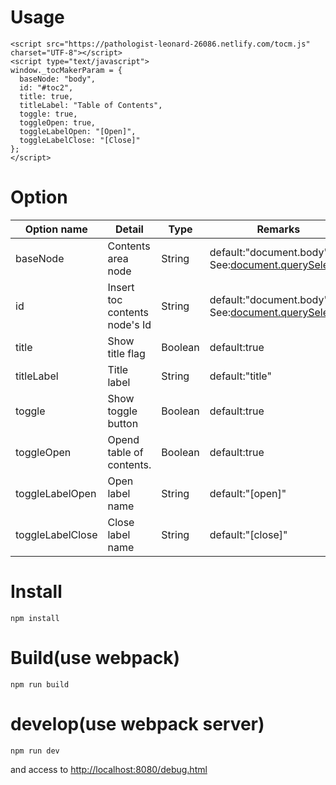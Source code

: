 # Usage 

    <script src="https://pathologist-leonard-26086.netlify.com/tocm.js" charset="UTF-8"></script>
    <script type="text/javascript">
    window._tocMakerParam = {
      baseNode: "body",
      id: "#toc2",
      title: true,
      titleLabel: "Table of Contents",
      toggle: true,
      toggleOpen: true,
      toggleLabelOpen: "[Open]",
      toggleLabelClose: "[Close]"
    };
    </script>


# Option


|Option name|Detail|Type|Remarks|
|-----------|------|----|-------|
|baseNode|Contents area node|String|default:"document.body". See:[document.querySelector](https://developer.mozilla.org/en-US/docs/Web/API/Document/querySelector)|
|id|Insert toc contents node's Id|String|default:"document.body". See:[document.querySelector](https://developer.mozilla.org/en-US/docs/Web/API/Document/querySelector)|
|title|Show title flag|Boolean|default:true|
|titleLabel|Title label|String|default:"title"|
|toggle|Show toggle button|Boolean|default:true|
|toggleOpen|Opend table of contents.|Boolean|default:true|
|toggleLabelOpen|Open label name|String|default:"[open]"|
|toggleLabelClose|Close label name|String|default:"[close]"|



# Install

    npm install

# Build(use webpack)

    npm run build

# develop(use webpack server)

    npm run dev 

and access to [http://localhost:8080/debug.html](http://localhost:8080/debug.html)


